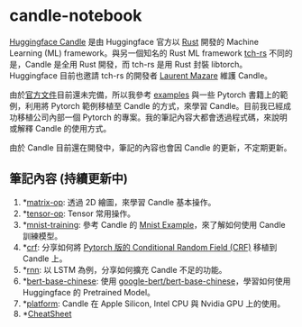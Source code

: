 # candle-notebook

[Huggingface Candle](https://github.com/huggingface/candle) 是由 Huggingface 官方以 [Rust](https://www.rust-lang.org/zh-TW/) 開發的 Machine Learning (ML) framework。與另一個知名的 Rust ML framework [tch-rs](https://github.com/LaurentMazare/tch-rs) 不同的是，Candle 是全用 Rust 開發，而 tch-rs 是用 Rust 封裝 libtorch。Huggingface 目前也邀請 tch-rs 的開發者 [Laurent Mazare](https://github.com/LaurentMazare) 維護 Candle。

由於[官方文件](https://huggingface.github.io/candle/index.html)目前還未完備，所以我參考 [examples](https://github.com/huggingface/candle/tree/main/candle-examples) 與一些 Pytorch 書籍上的範例，利用將 Pytorch 範例移植至 Candle 的方式，來學習 Candle。目前我已經成功移植公司內部一個 Pytorch 的專案。我的筆記內容大都會透過程式碼，來說明或解釋 Candle 的使用方式。

由於 Candle 目前還在開發中，筆記的內容也會因 Candle 的更新，不定期更新。

## 筆記內容 (持續更新中)

1. *[matrix-op](examples/matrix-op/README.md): 透過 2D 繪圖，來學習 Candle 基本操作。
1. *[tensor-op](examples/tensor-op/README.md): Tensor 常用操作。
1. *[mnist-training](examples/mnist-training/README.md): 參考 Candle 的 [Mnist Example](https://github.com/huggingface/candle/blob/main/candle-examples/examples/mnist-training/main.rs)，來了解如何使用 Candle 訓練模型。
1. *[crf](examples/crf/README.md): 分享如何將 [Pytorch 版的 Conditional Random Field (CRF)](https://github.com/kmkurn/pytorch-crf) 移植到 Candle 上。
1. *[rnn](examples/rnn/README.md): 以 LSTM 為例，分享如何擴充 Candle 不足的功能。
1. *[bert-base-chinese](examples/bert-base-chinese/README.md): 使用 [google-bert/bert-base-chinese](https://huggingface.co/google-bert/bert-base-chinese)，學習如何使用 Huggingface 的 Pretrained Model。
1. *[platform](examples/platform/README.md): Candle 在 Apple Silicon, Intel CPU 與 Nvidia GPU 上的使用。
1. *[CheatSheet](Cheatsheet.md)
